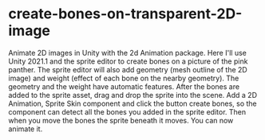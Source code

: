 # create-bones-on-transparent-2D-image
Animate 2D images in Unity with the 2d Animation package. Here I'll use Unity 2021.1 and the sprite editor to create bones on a picture of the pink panther. The sprite editor will also add geometry  (mesh outline of the 2D image) and weight (effect of each bone on the nearby geometry). The geometry and the weight have automatic features. After the bones are added to the sprite asset, drag and drop the sprite into the scene. Add a 2D Animation, Sprite Skin component and click the button create bones, so the component can detect all the bones you added in the sprite editor. Then when you move the bones the sprite beneath it moves. You can now animate it.

